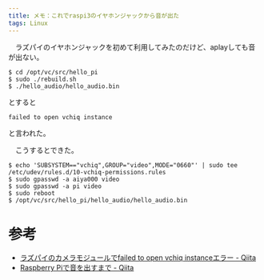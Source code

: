 ```yaml
---
title: メモ：これでraspi3のイヤホンジャックから音が出た
tags: Linux
---
```

　ラズパイのイヤホンジャックを初めて利用してみたのだけど、aplayしても音が出ない。

```console
$ cd /opt/vc/src/hello_pi
$ sudo ./rebuild.sh
$ ./hello_audio/hello_audio.bin
```

とすると

```
failed to open vchiq instance
```

と言われた。

　こうするとできた。

```console
$ echo 'SUBSYSTEM=="vchiq",GROUP="video",MODE="0660"' | sudo tee /etc/udev/rules.d/10-vchiq-permissions.rules
$ sudo gpasswd -a aiya000 video
$ sudo gpasswd -a pi video
$ sudo reboot
$ /opt/vc/src/hello_pi/hello_audio/hello_audio.bin
```


# 参考
- [ラズパイのカメラモジュールでfailed to open vchiq instanceエラー - Qiita](http://qiita.com/katsew/items/5dbb2be552167f4dc104)
- [Raspberry Piで音を出すまで - Qiita](http://qiita.com/plsplsme/items/57b8d79d3725497fd69b)

